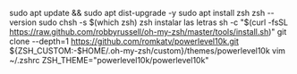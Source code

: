 sudo apt update && sudo apt dist-upgrade -y
sudo apt install zsh
zsh --version
sudo chsh -s $(which zsh)
zsh
instalar las letras
sh -c "$(curl -fsSL https://raw.github.com/robbyrussell/oh-my-zsh/master/tools/install.sh)"
git clone --depth=1 https://github.com/romkatv/powerlevel10k.git ${ZSH_CUSTOM:-$HOME/.oh-my-zsh/custom}/themes/powerlevel10k
vim ~/.zshrc
ZSH_THEME="powerlevel10k/powerlevel10k"

